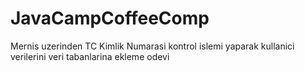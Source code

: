 # JavaCampCoffeeComp
Mernis uzerinden TC Kimlik Numarasi kontrol islemi yaparak kullanici verilerini veri tabanlarina ekleme odevi 
